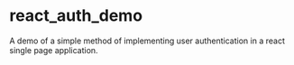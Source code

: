 # react_auth_demo
A demo of a simple method of implementing user authentication in a react single page application.
